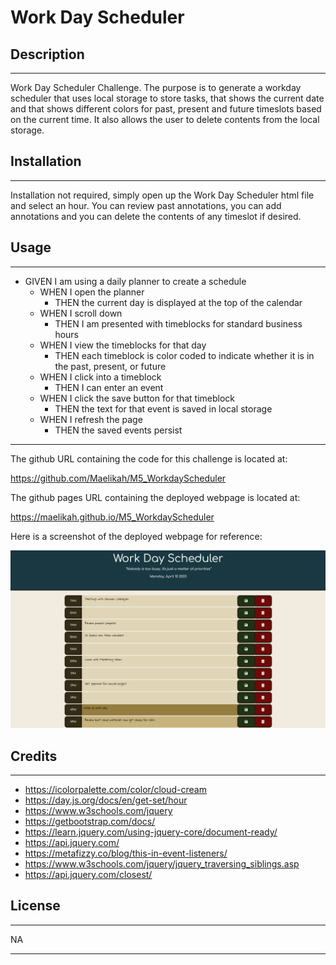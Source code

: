 # Work Day Scheduler

## Description
---
Work Day Scheduler Challenge. The purpose is to generate a workday scheduler that uses local storage to store tasks, that shows the current date and that shows different colors for past, present and future timeslots based on the current time. It also allows the user to delete contents from the local storage.

## Installation
---
Installation not required, simply open up the Work Day Scheduler html file and select an hour. You can review past annotations, you can add annotations and you can delete the contents of any timeslot if desired.

## Usage
---

- GIVEN I am using a daily planner to create a schedule
    - WHEN I open the planner
        - THEN the current day is displayed at the top of the calendar
    - WHEN I scroll down
        - THEN I am presented with timeblocks for standard business hours
    - WHEN I view the timeblocks for that day
        - THEN each timeblock is color coded to indicate whether it is in the past, present, or future
    - WHEN I click into a timeblock
        - THEN I can enter an event
    - WHEN I click the save button for that timeblock
        - THEN the text for that event is saved in local storage
    - WHEN I refresh the page
        - THEN the saved events persist


---

The github URL containing the code for this challenge is located at:

https://github.com/Maelikah/M5_WorkdayScheduler

The github pages URL containing the deployed webpage is located at:

https://maelikah.github.io/M5_WorkdayScheduler

Here is a screenshot of the deployed webpage for reference:


![Screenshot](Assets/images/screenshot.png)


## Credits
---
- https://icolorpalette.com/color/cloud-cream
- https://day.js.org/docs/en/get-set/hour
- https://www.w3schools.com/jquery
- https://getbootstrap.com/docs/
- https://learn.jquery.com/using-jquery-core/document-ready/
- https://api.jquery.com/
- https://metafizzy.co/blog/this-in-event-listeners/
- https://www.w3schools.com/jquery/jquery_traversing_siblings.asp
- https://api.jquery.com/closest/

## License
---

NA

---